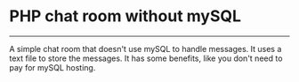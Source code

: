 # PHP chat room without mySQL
---
A simple chat room that doesn't use mySQL to handle messages. It uses a text file to store the messages.
It has some benefits, like you don't need to pay for mySQL hosting.